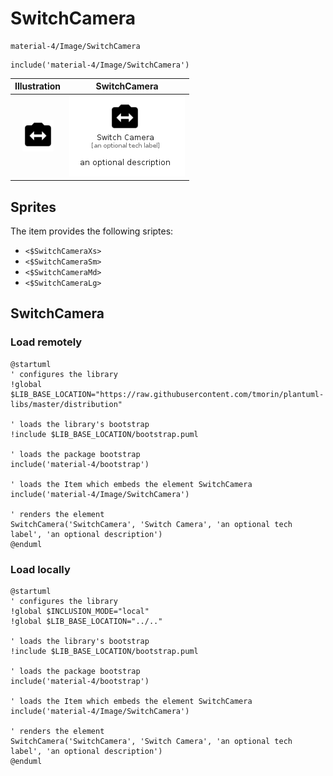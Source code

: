 # SwitchCamera


```text
material-4/Image/SwitchCamera
```

```text
include('material-4/Image/SwitchCamera')
```



| Illustration | SwitchCamera |
| :---: | :---: |
| ![illustration for Illustration](../../material-4/Image/SwitchCamera.png) | ![illustration for SwitchCamera](../../material-4/Image/SwitchCamera.Local.png) |



## Sprites
The item provides the following sriptes:

- `<$SwitchCameraXs>`
- `<$SwitchCameraSm>`
- `<$SwitchCameraMd>`
- `<$SwitchCameraLg>`





## SwitchCamera

### Load remotely
```plantuml
@startuml
' configures the library
!global $LIB_BASE_LOCATION="https://raw.githubusercontent.com/tmorin/plantuml-libs/master/distribution"

' loads the library's bootstrap
!include $LIB_BASE_LOCATION/bootstrap.puml

' loads the package bootstrap
include('material-4/bootstrap')

' loads the Item which embeds the element SwitchCamera
include('material-4/Image/SwitchCamera')

' renders the element
SwitchCamera('SwitchCamera', 'Switch Camera', 'an optional tech label', 'an optional description')
@enduml
```

### Load locally
```plantuml
@startuml
' configures the library
!global $INCLUSION_MODE="local"
!global $LIB_BASE_LOCATION="../.."

' loads the library's bootstrap
!include $LIB_BASE_LOCATION/bootstrap.puml

' loads the package bootstrap
include('material-4/bootstrap')

' loads the Item which embeds the element SwitchCamera
include('material-4/Image/SwitchCamera')

' renders the element
SwitchCamera('SwitchCamera', 'Switch Camera', 'an optional tech label', 'an optional description')
@enduml
```


